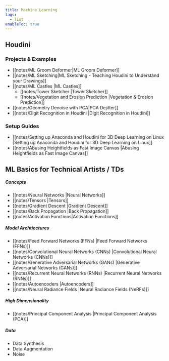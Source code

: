 ```yaml
---
title: Machine Learning
tags:
  - list
enableToc: true
---
```

## Houdini
### Projects & Examples
- [[notes/ML Groom Deformer|ML Groom Deformer]]
- [[notes/ML Sketching|ML Sketching - Teaching Houdini to Understand your Drawings]]
- [[notes/ML Castles |ML Castles]]
	- [[notes/Tower Sketcher |Tower Sketcher]]
	- [[notes/Vegetation and Erosion Prediction |Vegetation & Erosion Prediction]]
- [[notes/Geometry Denoise with PCA|PCA Dejitter]]
- [[notes/Digit Recognition in Houdini |Digit Recognition in Houdini]]
### Setup Guides
-  [[notes/Setting up Anaconda and Houdini for 3D Deep Learning on Linux |Setting up Anaconda and Houdini for 3D Deep Learning on Linux]]
- [[notes/Abusing Heightfields as Fast Image Canvas |Abusing Heightfields as Fast Image Canvas]]
## ML Basics for Technical Artists / TDs
##### Concepts
- [[notes/Neural Networks |Neural Networks]]
- [[notes/Tensors |Tensors]]
- [[notes/Gradient Descent |Gradient Descent]]
- [[notes/Back Propagation |Back Propagation]]
- [[notes/Activation Functions|Activation Functions]]
##### Model Archtiectures
- [[notes/Feed Forward Networks (FFNs) |Feed Forward Networks (FFNs)]]
- [[notes/Convolutional Neural Networks (CNNs) |Convolutional Neural Networks (CNNs)]]
- [[notes/Generative Adversarial Networks (GANs) |Generative Adversarial Networks (GANs)]]
- [[notes/Recurrent Neural Networks (RNNs) |Recurrent Neural Networks (RNNs)]]
- [[notes/Autoencoders |Autoencoders]]
- [[notes/Neural Radiance Fields |Neural Radiance Fields (NeRFs)]]
##### High Dimensionality
- [[notes/Principal Component Analysis |Principal Component Analysis (PCA)]]
##### Data
- Data Synthesis
- Data Augmentation
- Noise
